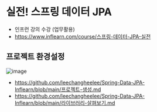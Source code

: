 # 실전! 스프링 데이터 JPA
  * 인프런 강의 수강 (업무활용)
  * https://www.inflearn.com/course/스프링-데이터-JPA-실전

## **프로젝트 환경설정**
![image](https://user-images.githubusercontent.com/79301439/185112958-d2ef2645-27e9-4520-b578-3ce595891c36.png)

  * https://github.com/leechangheelee/Spring-Data-JPA-Inflearn/blob/main/프로젝트-생성.md
  * https://github.com/leechangheelee/Spring-Data-JPA-Inflearn/blob/main/라이브러리-살펴보기.md
